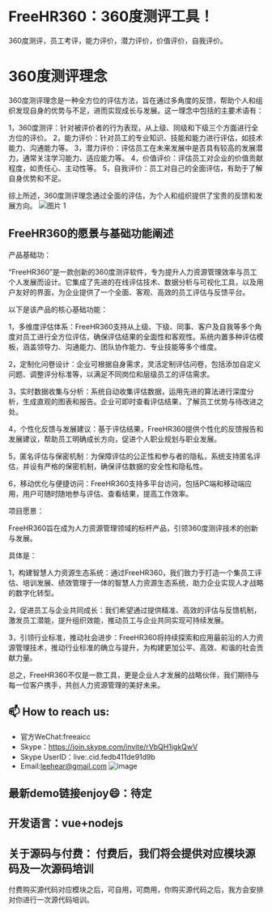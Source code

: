 # FreeHR360：360度测评工具！
360度测评，员工考评，能力评价，潜力评价，价值评价，自我评价。

# 360度测评理念
360度测评理念是一种全方位的评估方法，旨在通过多角度的反馈，帮助个人和组织发现自身的优势与不足，进而实现成长与发展。这一理念中包括的主要术语有：

1，360度测评：针对被评价者的行为表现，从上级、同级和下级三个方面进行全方位的评价。
2，能力评价：针对员工的专业知识、技能和能力进行评估，如技术能力、沟通能力等。
3，潜力评价：评估员工在未来发展中是否具有较高的发展潜力，通常关注学习能力、适应能力等。
4，价值评价：评估员工对企业的价值贡献程度，如责任心、主动性等。
5，自我评价：员工对自己的全面评估，有助于了解自身优势和不足。

综上所述，360度测评理念通过全面的评估，为个人和组织提供了宝贵的反馈和发展方向。
![图片 1](https://github.com/user-attachments/assets/18e07922-159b-48a7-8813-388508f05e8d)

## FreeHR360的愿景与基础功能阐述
产品基础功：

“FreeHR360”是一款创新的360度测评软件，专为提升人力资源管理效率与员工个人发展而设计。它集成了先进的在线评估技术、数据分析与可视化工具，以及用户友好的界面，为企业提供了一个全面、客观、高效的员工评估与反馈平台。

以下是该产品的核心基础功能：

1，多维度评估体系：FreeHR360支持从上级、下级、同事、客户及自我等多个角度对员工进行全方位评估，确保评估结果的全面性和客观性。系统内置多种评估模板，涵盖领导力、沟通能力、团队协作能力、专业技能等多个维度。

2，定制化问卷设计：企业可根据自身需求，灵活定制评估问卷，包括添加自定义问题、调整评分标准等，以满足不同岗位和层级员工的评估需求。

3，实时数据收集与分析：系统自动收集评估数据，运用先进的算法进行深度分析，生成直观的图表和报告。企业可即时查看评估结果，了解员工优势与待改进之处。

4，个性化反馈与发展建议：基于评估结果，FreeHR360提供个性化的反馈报告和发展建议，帮助员工明确成长方向，促进个人职业规划与职业发展。

5，匿名评估与保密机制：为保障评估的公正性和参与者的隐私，系统支持匿名评估，并设有严格的保密机制，确保评估数据的安全性和隐私性。

6，移动优化与便捷访问：FreeHR360支持多平台访问，包括PC端和移动端应用，用户可随时随地参与评估、查看结果，提高工作效率。

项目愿景：

FreeHR360旨在成为人力资源管理领域的标杆产品，引领360度测评技术的创新与发展。

具体是：

1，构建智慧人力资源生态系统：通过FreeHR360，我们致力于打造一个集员工评估、培训发展、绩效管理于一体的智慧人力资源生态系统，助力企业实现人才战略的数字化转型。

2，促进员工与企业共同成长：我们希望通过提供精准、高效的评估与反馈机制，激发员工潜能，提升组织效能，推动员工与企业共同实现可持续发展。

3，引领行业标准，推动社会进步：FreeHR360将持续探索和应用最前沿的人力资源管理技术，推动行业标准的确立与提升，为构建更加公平、高效、和谐的社会贡献力量。

总之，FreeHR360不仅是一款工具，更是企业人才发展的战略伙伴，我们期待与每一位客户携手，共创人力资源管理的美好未来。

## 📫 How to reach us:
- 官方WeChat:freeaicc
- Skype：https://join.skype.com/invite/rVbQH1igkQwV
- Skype UserID：live:.cid.fedb411de91d9b
- Email:leehear@gmail.com 
![image](https://github.com/user-attachments/assets/1da1fbaa-6da9-4b7f-99b9-f9ac6a5bfa39)

## 最新demo链接enjoy😄：待定
## 开发语言：vue+nodejs
## 关于源码与付费： 付费后，我们将会提供对应模块源码及一次源码培训
付费购买源代码对应模块之后，可自用，可商用，你购买源代码之后，我方会安排对你进行一次源代码培训。
